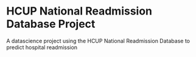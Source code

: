 # HCUP National Readmission Database Project
A datascience project using the HCUP National Readmission Database to predict hospital readmission
